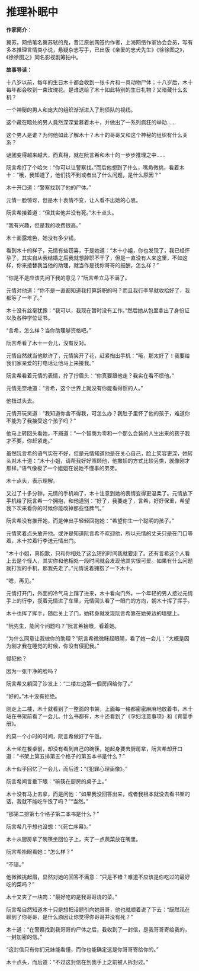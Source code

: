 # 推理补眠中

**作家简介：**

翼苏，网络笔名翼苏轼的鬼，晋江原创网签约作者，上海网络作家协会会员，写有多本推理言情类小说，悬疑杂志写手，已出版《亲爱的忠犬先生》《徐徐图之》，《徐徐图之》同名影视剧筹拍中。 

**故事导读：**

十八岁以前，每年的生日木十都会收到一张卡片和一具动物尸体；十八岁后，木十每年都会收到一束玫瑰花。是谁送给了木十如此特别的生日礼物？又暗藏什么玄机？ 

一个神秘的男人和庞大的组织渐渐进入了刑侦队的视线。 

这个藏在暗处的男人竟然深深爱慕着木十，并做出了一系列疯狂的举动…… 

这个男人是谁？为何他如此了解木十？木十的哥哥又和这个神秘的组织有什么关系？ 

谜团变得越来越大，而真相，就在阮言希和木十的一步步推理之中…… 

阮言希打了个哈欠：“你可以让警察找。”而后他想到了什么，嘴角微挑，看着木十：“哦，我知道了，他们找不到或者出了什么问题，是什么原因？” 

木十开口道：“警察找到了他的尸体。” 

元情一脸惊讶，但是木十表情不变，让人看不出她的心思。 

阮言希接着道：“但其实他并没有死。”木十点头。 

“我有兴趣，但是我的收费很高。” 

木十面露难色，她没有多少钱。 

看到木十的样子，元情有些窃喜，于是她道：“木十小姐，你也发现了，我已经怀孕了，其实自从我结婚之后我就想辞职不干了，但是一直没有人来这里，不如这样，你来接替我当他的助理，就当作是找你哥哥的报酬，怎么样？” 

“你是不是应该先问下我的意见？”阮言希立马不满了。 

元情对他道：“你不是一直都知道我打算辞职的吗？而且我行李早就收拾好了，我都等了一年了。” 

木十没有丝毫犹豫：“我可以，我现在暂时没有工作。”然后她从包里拿出了身份证以及各种学位证书。 

“言希，怎么样？当你助理够资格吧。” 

阮言希看了木十一会儿，没有反对。 

元情自然就当他默许了，元情笑开了花，赶紧掏出手机：“哦，那太好了！我要给我们家亲爱的打电话让他马上来接我。” 

阮言希看着元情的表情，拧了拧眉头：“你真要跟他走？我实在看不惯他。” 

元情无奈地道：“言希，这个世界上就没有你能看得惯的人。” 

他扭过头去。 

元情开玩笑道：“我知道你舍不得我，可怎么办？我肚子里怀了他的孩子，难道你不能为了我接受这个孩子吗？” 

他马上转回头看她，不屑道：“一个智商为零和一个那么会装的人生出来的孩子我才不要，你赶紧走。” 

虽然阮言希的语气实在不好，但是元情知道他是在关心自己，脸上笑容更深，她转头对木十道：“木十小姐，请帮我好好照顾他，他撒娇的方式比较另类，就像刚才那样。”语气像极了一个姐姐在说她不懂事的弟弟。 

木十点头，表示理解。 

又过了十多分钟，元情的手机响了，木十注意到她的表情变得更温柔了。元情放下手机给了阮言希一个拥抱，和他道别：“好了，我要走了，言希，好好保重，希望我下次来看你的时候你能改掉那些怪脾气。” 

阮言希没有推开她，而是伸出手轻轻回抱她：“希望你生一个聪明的孩子。” 

元情笑着点头放开他。或许是知道阮言希不欢迎他，所以元情的丈夫只是在门口等着，木十拉着行李送元情出门。 

“木十小姐，真抱歉，只和你相处了这么短的时间我就要走了。还有言希这个人看上去是个怪人，其实你和他相处一段时间就会发现他其实很可爱。如果有什么问题就打我的手机，那我先走了。”元情说着拥抱了一下木十。 

“嗯，再见。” 

元情打开门，外面的冷气马上蹿了进来，木十看向门外，一个年轻的男人接过元情手上的行李，揽着元情进了车里，元情回头看了一眼门的方向，朝木十挥了挥手。 

木十也挥了挥手，随后关上了门，她转身就发现阮言希靠在她旁边的墙壁上。 

“阮先生，能问个问题吗？”阮言希抬眼，看着她。 

“为什么同意让我做你的助理？”阮言希微微眯起眼睛，看了她一会儿：“大概是因为刚才我在睡觉的时候，你没有侵犯我。” 

侵犯他？ 

因为一张干净的脸吗？ 

阮言希又躺回了沙发上：“二楼左边第一個房间给你了。” 

“好的。”木十没有拒绝。 

刚走上二楼，木十就看到了一整面的书架，上面每一格都密密麻麻地放着书，木十站在书架前看了一会儿。什么书都有，木十还看到了《孕妇注意事项》和《育婴手册》。 

约莫一个小时的时间，阮言希做好了午饭。 

木十坐在餐桌前，却没有看到自己的碗筷，她起身要去厨房拿，阮言希却开口道：“书架上第五排第五个格子的第五本书是什么？” 

木十似乎回忆了一会儿，而后道：“《犯罪心理画像》。” 

阮言希闻言垂下眼：“碗筷在厨房的桌子上。” 

木十没有马上去拿，而是问他：“如果我没回答出来，或者我根本就没去看书架的话，我就不能吃午饭了吗？”“当然。” 

“那第二排第七个格子第二本书是什么？” 

阮言希几乎想也没想：“《死亡序幕》。” 

木十从厨房拿了碗筷坐回位子上，夹了一点蔬菜放在嘴里。 

阮言希抬眼看她：“怎么样？” 

“不错。” 

他微微挑起眉，显然对她的回答不满意：“只是不错？难道不应该是你吃过的最好吃的菜吗？” 

木十又夹了一块肉：“最好吃的是我哥哥烧的菜。” 

阮言希自然知道木十只是想把话题引向她哥哥，他也就顺着说了下去：“既然现在聊到了你哥哥，是什么原因让你觉得你哥哥并没有死？” 

木十道：“在警察找到我哥哥的尸体之后，我收到了一封信，是我哥哥寄给我的，一封加密的信。” 

“这封信只有你们兄妹能看懂，而你也能确定这是你哥哥寄给你的。” 

木十点头，而后道：“不过这封信在到我手上之前被人拆封过。”